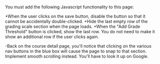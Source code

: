 You must add the following Javascript functionality to this page:

+When the user clicks on the save button, disable the button so that it cannot be accidentally double-clicked.
+Hide the last empty row of the grading scale section when the page loads.
+When the "Add Grade Threshold" button is clicked, show the last row. You do not need to make it show an additional row if the user clicks again.

-Back on the course detail page, you'll notice that clicking on the various nav buttons in the blue box will cause the page to snap to that section. Implement smooth scrolling instead. You'll have to look it up on Google.
